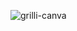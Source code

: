 ![grilli-canva](https://github.com/aslan-asilon31/grilli_laravel10/assets/116990574/06e0df66-57b2-4c49-86b8-26e6eef253c4)
